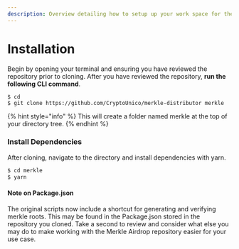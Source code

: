 ```yaml
---
description: Overview detailing how to setup up your work space for the merkle airdrop.
---
```


# Installation

Begin by opening your terminal and ensuring you have reviewed the repository prior to cloning. After you have reviewed the repository, **run the following CLI command**.

```
$ cd
$ git clone https://github.com/CryptoUnico/merkle-distributor merkle
```

{% hint style="info" %}
 This will create a folder named merkle at the top of your directory tree.
{% endhint %}

### Install Dependencies

After cloning, navigate to the directory and install dependencies with yarn.

```bash
$ cd merkle
$ yarn
```

#### Note on Package.json

The original scripts now include a shortcut for generating and verifying merkle roots. This may be found in the Package.json stored in the repository you cloned. Take a second to review and consider what else you may do to make working with the Merkle Airdrop repository easier for your use case.

